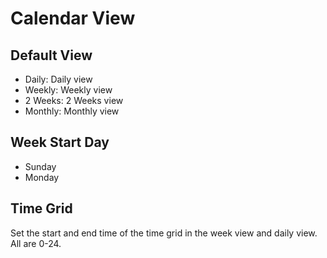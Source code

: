# Calendar View

## Default View
- Daily: Daily view
- Weekly: Weekly view
- 2 Weeks: 2 Weeks view
- Monthly: Monthly view

## Week Start Day
- Sunday
- Monday

## Time Grid
Set the start and end time of the time grid in the week view and daily view. All are 0-24.